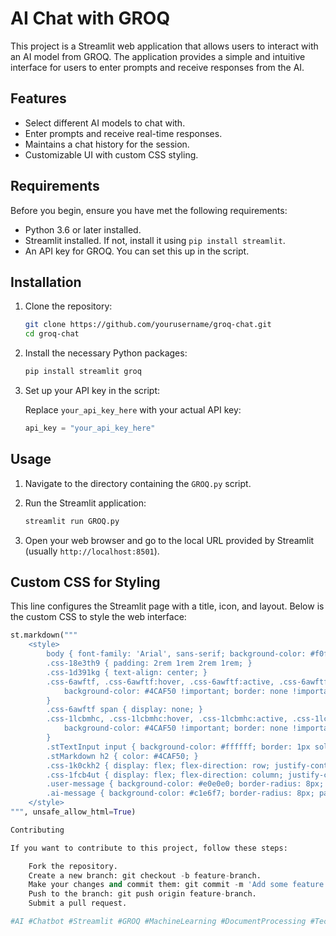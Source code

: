 # AI Chat with GROQ

This project is a Streamlit web application that allows users to interact with an AI model from GROQ. The application provides a simple and intuitive interface for users to enter prompts and receive responses from the AI.

## Features
- Select different AI models to chat with.
- Enter prompts and receive real-time responses.
- Maintains a chat history for the session.
- Customizable UI with custom CSS styling.

## Requirements

Before you begin, ensure you have met the following requirements:

- Python 3.6 or later installed.
- Streamlit installed. If not, install it using `pip install streamlit`.
- An API key for GROQ. You can set this up in the script.

## Installation

1. Clone the repository:

    ```bash
    git clone https://github.com/yourusername/groq-chat.git
    cd groq-chat
    ```

2. Install the necessary Python packages:

    ```bash
    pip install streamlit groq
    ```

3. Set up your API key in the script:

    Replace `your_api_key_here` with your actual API key:

    ```python
    api_key = "your_api_key_here"
    ```

## Usage

1. Navigate to the directory containing the `GROQ.py` script.

2. Run the Streamlit application:

    ```bash
    streamlit run GROQ.py
    ```

3. Open your web browser and go to the local URL provided by Streamlit (usually `http://localhost:8501`).

## Custom CSS for Styling

This line configures the Streamlit page with a title, icon, and layout. Below is the custom CSS to style the web interface:

```python
st.markdown("""
    <style>
        body { font-family: 'Arial', sans-serif; background-color: #f0f2f6; color: #333333; }
        .css-18e3th9 { padding: 2rem 1rem 2rem 1rem; }
        .css-1d391kg { text-align: center; }
        .css-6awftf, .css-6awftf:hover, .css-6awftf:active, .css-6awftf:focus {
            background-color: #4CAF50 !important; border: none !important; color: white !important; font-size: 1.1rem; padding: 0.75rem 1.5rem;
        }
        .css-6awftf span { display: none; }
        .css-1lcbmhc, .css-1lcbmhc:hover, .css-1lcbmhc:active, .css-1lcbmhc:focus {
            background-color: #4CAF50 !important; border: none !important; color: white !important; font-size: 1rem; padding: 0.5rem 1rem;
        }
        .stTextInput input { background-color: #ffffff; border: 1px solid #4CAF50; padding: 0.5rem; font-size: 1rem; width: 100%; }
        .stMarkdown h2 { color: #4CAF50; }
        .css-1k0ckh2 { display: flex; flex-direction: row; justify-content: space-between; align-items: center; }
        .css-1fcb4ut { display: flex; flex-direction: column; justify-content: space-between; align-items: flex-start; background-color: #ffffff; padding: 1rem; border-radius: 8px; box-shadow: 0px 4px 12px rgba(0, 0, 0, 0.1); }
        .user-message { background-color: #e0e0e0; border-radius: 8px; padding: 8px 12px; margin-bottom: 8px; }
        .ai-message { background-color: #c1e6f7; border-radius: 8px; padding: 8px 12px; margin-bottom: 8px; }
    </style>
""", unsafe_allow_html=True)

Contributing

If you want to contribute to this project, follow these steps:

    Fork the repository.
    Create a new branch: git checkout -b feature-branch.
    Make your changes and commit them: git commit -m 'Add some feature'.
    Push to the branch: git push origin feature-branch.
    Submit a pull request.

#AI #Chatbot #Streamlit #GROQ #MachineLearning #DocumentProcessing #TechInnovation #Python #ConversationalAI #ArtificialIntelligence
